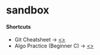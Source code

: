 # sandbox

#### Shortcuts
* Git Cheatsheet -> [<>](https://github.com/andrewAng67/sandbox/blob/working/gitManual.md)
* Algo Practice (Beginner C) -> [<>]()



